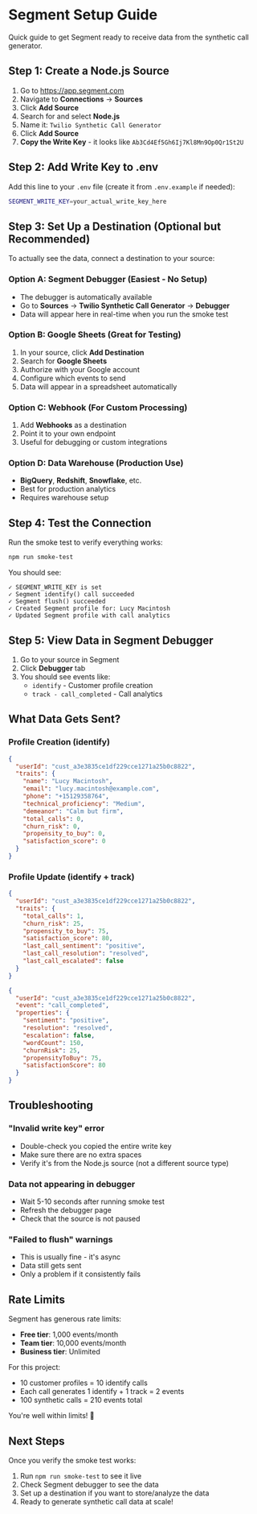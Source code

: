 # Segment Setup Guide

Quick guide to get Segment ready to receive data from the synthetic call generator.

## Step 1: Create a Node.js Source

1. Go to https://app.segment.com
2. Navigate to **Connections** → **Sources**
3. Click **Add Source**
4. Search for and select **Node.js**
5. Name it: `Twilio Synthetic Call Generator`
6. Click **Add Source**
7. **Copy the Write Key** - it looks like `Ab3Cd4Ef5Gh6Ij7Kl8Mn9Op0Qr1St2U`

## Step 2: Add Write Key to .env

Add this line to your `.env` file (create it from `.env.example` if needed):

```bash
SEGMENT_WRITE_KEY=your_actual_write_key_here
```

## Step 3: Set Up a Destination (Optional but Recommended)

To actually see the data, connect a destination to your source:

### Option A: Segment Debugger (Easiest - No Setup)
- The debugger is automatically available
- Go to **Sources** → **Twilio Synthetic Call Generator** → **Debugger**
- Data will appear here in real-time when you run the smoke test

### Option B: Google Sheets (Great for Testing)
1. In your source, click **Add Destination**
2. Search for **Google Sheets**
3. Authorize with your Google account
4. Configure which events to send
5. Data will appear in a spreadsheet automatically

### Option C: Webhook (For Custom Processing)
1. Add **Webhooks** as a destination
2. Point it to your own endpoint
3. Useful for debugging or custom integrations

### Option D: Data Warehouse (Production Use)
- **BigQuery**, **Redshift**, **Snowflake**, etc.
- Best for production analytics
- Requires warehouse setup

## Step 4: Test the Connection

Run the smoke test to verify everything works:

```bash
npm run smoke-test
```

You should see:
```
✓ SEGMENT_WRITE_KEY is set
✓ Segment identify() call succeeded
✓ Segment flush() succeeded
✓ Created Segment profile for: Lucy Macintosh
✓ Updated Segment profile with call analytics
```

## Step 5: View Data in Segment Debugger

1. Go to your source in Segment
2. Click **Debugger** tab
3. You should see events like:
   - `identify` - Customer profile creation
   - `track - call_completed` - Call analytics

## What Data Gets Sent?

### Profile Creation (identify)
```json
{
  "userId": "cust_a3e3835ce1df229cce1271a25b0c8822",
  "traits": {
    "name": "Lucy Macintosh",
    "email": "lucy.macintosh@example.com",
    "phone": "+15129358764",
    "technical_proficiency": "Medium",
    "demeanor": "Calm but firm",
    "total_calls": 0,
    "churn_risk": 0,
    "propensity_to_buy": 0,
    "satisfaction_score": 0
  }
}
```

### Profile Update (identify + track)
```json
{
  "userId": "cust_a3e3835ce1df229cce1271a25b0c8822",
  "traits": {
    "total_calls": 1,
    "churn_risk": 25,
    "propensity_to_buy": 75,
    "satisfaction_score": 80,
    "last_call_sentiment": "positive",
    "last_call_resolution": "resolved",
    "last_call_escalated": false
  }
}
```

```json
{
  "userId": "cust_a3e3835ce1df229cce1271a25b0c8822",
  "event": "call_completed",
  "properties": {
    "sentiment": "positive",
    "resolution": "resolved",
    "escalation": false,
    "wordCount": 150,
    "churnRisk": 25,
    "propensityToBuy": 75,
    "satisfactionScore": 80
  }
}
```

## Troubleshooting

### "Invalid write key" error
- Double-check you copied the entire write key
- Make sure there are no extra spaces
- Verify it's from the Node.js source (not a different source type)

### Data not appearing in debugger
- Wait 5-10 seconds after running smoke test
- Refresh the debugger page
- Check that the source is not paused

### "Failed to flush" warnings
- This is usually fine - it's async
- Data still gets sent
- Only a problem if it consistently fails

## Rate Limits

Segment has generous rate limits:
- **Free tier**: 1,000 events/month
- **Team tier**: 10,000 events/month
- **Business tier**: Unlimited

For this project:
- 10 customer profiles = 10 identify calls
- Each call generates 1 identify + 1 track = 2 events
- 100 synthetic calls = 210 events total

You're well within limits! 🎉

## Next Steps

Once you verify the smoke test works:
1. Run `npm run smoke-test` to see it live
2. Check Segment debugger to see the data
3. Set up a destination if you want to store/analyze the data
4. Ready to generate synthetic call data at scale!
